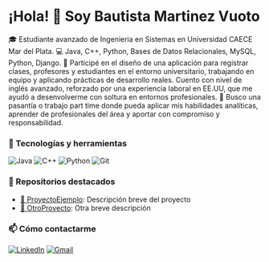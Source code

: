 # ¡Hola! 👋 Soy Bautista Martinez Vuoto

🎓 Estudiante avanzado de Ingenieria en Sistemas en Universidad CAECE Mar del Plata.
💻 Java, C++, Python, Bases de Datos Relacionales, MySQL, Python, Django.
📘 Participé en el diseño de una aplicación para registrar clases, profesores y estudiantes en el entorno universitario, trabajando en equipo y aplicando prácticas de desarrollo reales.
    Cuento con nivel de inglés avanzado, reforzado por una experiencia laboral en EE.UU, que me ayudó a desenvolverme con soltura en entornos profesionales.
🚀 Busco una pasantía o trabajo part time donde pueda aplicar mis habilidades analíticas, aprender de profesionales del área y aportar con compromiso y responsabilidad.

### 🧰 Tecnologías y herramientas
![Java](https://img.shields.io/badge/Java-ED8B00?style=for-the-badge&logo=java&logoColor=white)
![C++](https://img.shields.io/badge/C++-00599C?style=for-the-badge&logo=c%2b%2b&logoColor=white)
![Python](https://img.shields.io/badge/Python-3776AB?style=for-the-badge&logo=python&logoColor=white)
![Git](https://img.shields.io/badge/Git-F05032?style=for-the-badge&logo=git&logoColor=white)

### 📂 Repositorios destacados
- [📌 ProyectoEjemplo](https://github.com/usuario/proyectoejemplo): Descripción breve del proyecto
- [📌 OtroProyecto](https://github.com/usuario/otroproyecto): Otra breve descripción

### 📫 Cómo contactarme
[![LinkedIn](https://img.shields.io/badge/LinkedIn-blue?style=for-the-badge&logo=linkedin&logoColor=white)](https://www.linkedin.com/in/bautista-martinez-vuoto-728730247/)
[![Gmail](https://img.shields.io/badge/Gmail-D14836?style=for-the-badge&logo=gmail&logoColor=white)](mailto:bautistamartinezvuoto@gmail.com)

